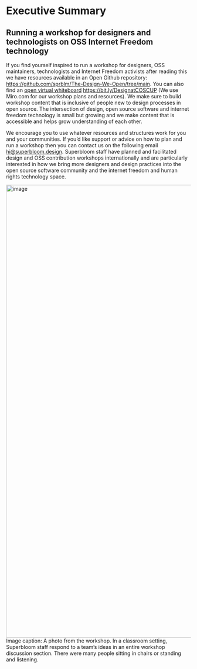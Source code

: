 # Executive Summary

## Running a workshop for designers and technologists on OSS Internet Freedom technology

If you find yourself inspired to run a workshop for designers, OSS maintainers, technologists and Internet Freedom activists after reading this we have resources available in an Open Github repository: https://github.com/sprblm/The-Design-We-Open/tree/main. You can also find an [open virtual whiteboard]([url](https://miro.com/app/board/uXjVM3Baplg=/)) https://bit.ly/DesignatCOSCUP  (We use Miro.com for our workshop plans and resources). We make sure to build workshop content that is inclusive of people new to design processes in open source. The intersection of design, open source software and internet freedom technology is small but growing and we make content that is accessible and helps grow understanding of each other.

We encourage you to use whatever resources and structures work for you and your communities. If you’d like support or advice on how to plan and run a workshop then you can contact us on the following email hi@superbloom.design. Superbloom staff have planned and facilitated design and OSS contribution workshops internationally and are particularly interested in how we bring more designers and design practices into the open source software community and the internet freedom and human rights technology space. 


<img width="1230" alt="image" src="https://github.com/user-attachments/assets/3f624552-985a-4e81-b513-74e4f3c49438">
Image caption: A photo from the workshop. In a classroom setting, Superbloom staff respond to a team’s ideas in an entire workshop discussion section. There were many people sitting in chairs or standing and listening.


